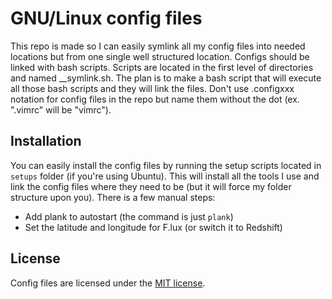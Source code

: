 # GNU/Linux config files

This repo is made so I can easily symlink all my config files into needed locations
but from one single well structured location. Configs should be linked with bash
scripts. Scripts are located in the first level of directories and named \_\_symlink.sh.
The plan is to make a bash script that will execute all those bash scripts and they
will link the files. Don't use .configxxx notation for config files in the repo but
name them without the dot (ex. ".vimrc" will be "vimrc").

## Installation
You can easily install the config files by running the setup scripts located in
`setups` folder (if you're using Ubuntu). This will install all the tools I use
and link the config files where they need to be (but it will force my folder
structure upon you). There is a few manual steps:
* Add plank to autostart (the command is just `plank`)
* Set the latitude and longitude for F.lux (or switch it to Redshift)

## License
Config files are licensed under the [MIT license](./LICENSE.md).


